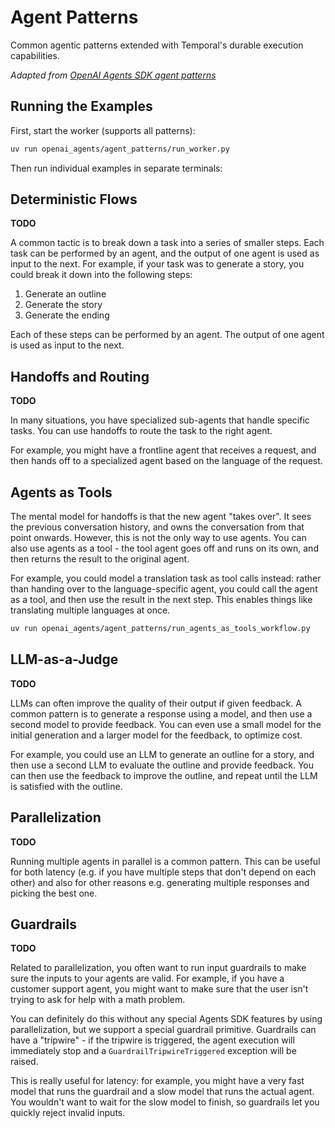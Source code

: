 # Agent Patterns

Common agentic patterns extended with Temporal's durable execution capabilities.

*Adapted from [OpenAI Agents SDK agent patterns](https://github.com/openai/openai-agents-python/tree/main/examples/agent_patterns)*

## Running the Examples

First, start the worker (supports all patterns):
```bash
uv run openai_agents/agent_patterns/run_worker.py
```

Then run individual examples in separate terminals:

## Deterministic Flows

**TODO**

A common tactic is to break down a task into a series of smaller steps. Each task can be performed by an agent, and the output of one agent is used as input to the next. For example, if your task was to generate a story, you could break it down into the following steps:

1. Generate an outline
2. Generate the story
3. Generate the ending

Each of these steps can be performed by an agent. The output of one agent is used as input to the next.

## Handoffs and Routing

**TODO**

In many situations, you have specialized sub-agents that handle specific tasks. You can use handoffs to route the task to the right agent.

For example, you might have a frontline agent that receives a request, and then hands off to a specialized agent based on the language of the request.

## Agents as Tools

The mental model for handoffs is that the new agent "takes over". It sees the previous conversation history, and owns the conversation from that point onwards. However, this is not the only way to use agents. You can also use agents as a tool - the tool agent goes off and runs on its own, and then returns the result to the original agent.

For example, you could model a translation task as tool calls instead: rather than handing over to the language-specific agent, you could call the agent as a tool, and then use the result in the next step. This enables things like translating multiple languages at once.

```bash
uv run openai_agents/agent_patterns/run_agents_as_tools_workflow.py
```

## LLM-as-a-Judge

**TODO**

LLMs can often improve the quality of their output if given feedback. A common pattern is to generate a response using a model, and then use a second model to provide feedback. You can even use a small model for the initial generation and a larger model for the feedback, to optimize cost.

For example, you could use an LLM to generate an outline for a story, and then use a second LLM to evaluate the outline and provide feedback. You can then use the feedback to improve the outline, and repeat until the LLM is satisfied with the outline.

## Parallelization

**TODO**

Running multiple agents in parallel is a common pattern. This can be useful for both latency (e.g. if you have multiple steps that don't depend on each other) and also for other reasons e.g. generating multiple responses and picking the best one.

## Guardrails

**TODO**

Related to parallelization, you often want to run input guardrails to make sure the inputs to your agents are valid. For example, if you have a customer support agent, you might want to make sure that the user isn't trying to ask for help with a math problem.

You can definitely do this without any special Agents SDK features by using parallelization, but we support a special guardrail primitive. Guardrails can have a "tripwire" - if the tripwire is triggered, the agent execution will immediately stop and a `GuardrailTripwireTriggered` exception will be raised.

This is really useful for latency: for example, you might have a very fast model that runs the guardrail and a slow model that runs the actual agent. You wouldn't want to wait for the slow model to finish, so guardrails let you quickly reject invalid inputs.